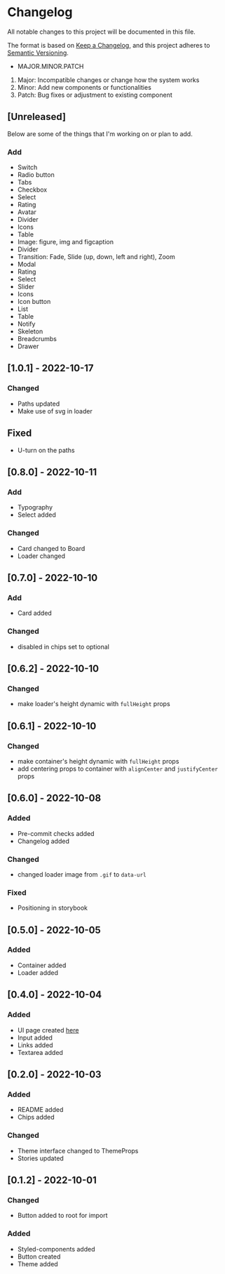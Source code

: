 # Changelog

All notable changes to this project will be documented in this file.

The format is based on [Keep a Changelog](https://keepachangelog.com/en/1.0.0/),
and this project adheres to [Semantic Versioning](https://semver.org/spec/v2.0.0.html).

- MAJOR.MINOR.PATCH

1. Major: Incompatible changes or change how the system works
2. Minor: Add new components or functionalities
3. Patch: Bug fixes or adjustment to existing component

## [Unreleased]

Below are some of the things that I'm working on or plan to add.

### Add

- Switch
- Radio button
- Tabs
- Checkbox
- Select
- Rating
- Avatar
- Divider
- Icons
- Table
- Image: figure, img and figcaption
- Divider
- Transition: Fade, Slide (up, down, left and right), Zoom
- Modal
- Rating
- Select
- Slider
- Icons
- Icon button
- List
- Table
- Notify
- Skeleton
- Breadcrumbs
- Drawer

## [1.0.1] - 2022-10-17
### Changed
- Paths updated
- Make use of svg in loader

## Fixed
- U-turn on the paths


## [0.8.0] - 2022-10-11

### Add

- Typography
- Select added

### Changed

- Card changed to Board
- Loader changed

## [0.7.0] - 2022-10-10

### Add

- Card added

### Changed

- disabled in chips set to optional

## [0.6.2] - 2022-10-10

### Changed

- make loader's height dynamic with `fullHeight` props

## [0.6.1] - 2022-10-10

### Changed

- make container's height dynamic with `fullHeight` props
- add centering props to container with `alignCenter` and `justifyCenter` props

## [0.6.0] - 2022-10-08

### Added

- Pre-commit checks added
- Changelog added

### Changed

- changed loader image from `.gif` to `data-url`

### Fixed

- Positioning in storybook

## [0.5.0] - 2022-10-05

### Added

- Container added
- Loader added

## [0.4.0] - 2022-10-04

### Added

- UI page created [here](https://bookmarker-one.vercel.app/)
- Input added
- Links added
- Textarea added

## [0.2.0] - 2022-10-03

### Added

- README added
- Chips added

### Changed

- Theme interface changed to ThemeProps
- Stories updated

## [0.1.2] - 2022-10-01

### Changed

- Button added to root for import

### Added

- Styled-components added
- Button created
- Theme added
